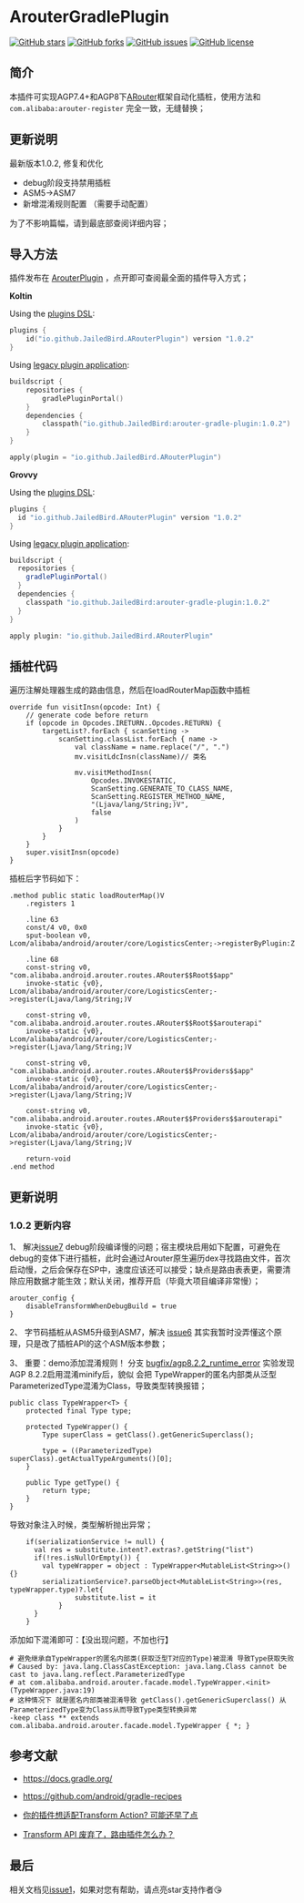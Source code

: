 # ArouterGradlePlugin

[![GitHub stars](https://img.shields.io/github/stars/JailedBird/ArouterGradlePlugin.svg)](https://github.com/JailedBird/ArouterGradlePlugin/stargazers) [![GitHub forks](https://img.shields.io/github/forks/JailedBird/ArouterGradlePlugin.svg)](https://github.com/JailedBird/ArouterGradlePlugin/network/members) [![GitHub issues](https://img.shields.io/github/issues/JailedBird/ArouterGradlePlugin.svg)](https://github.com/JailedBird/ArouterGradlePlugin/issues) [![GitHub license](https://img.shields.io/github/license/JailedBird/ArouterGradlePlugin.svg)](https://github.com/JailedBird/ArouterGradlePlugin/blob/master/LICENSE)

## 简介

本插件可实现AGP7.4+和AGP8下[ARouter](https://github.com/alibaba/ARouter)框架自动化插桩，使用方法和`com.alibaba:arouter-register` 完全一致，无缝替换；



## 更新说明

最新版本1.0.2, 修复和优化

- debug阶段支持禁用插桩
- ASM5->ASM7
- 新增混淆规则配置 （需要手动配置）

为了不影响篇幅，请到最底部查阅详细内容；



## 导入方法

插件发布在 [ArouterPlugin](https://plugins.gradle.org/plugin/io.github.JailedBird.ARouterPlugin) ，点开即可查阅最全面的插件导入方式；

**Koltin**

Using the [plugins DSL](https://docs.gradle.org/current/userguide/plugins.html#sec:plugins_block):

```kotlin
plugins {
    id("io.github.JailedBird.ARouterPlugin") version "1.0.2"
}
```

Using [legacy plugin application](https://docs.gradle.org/current/userguide/plugins.html#sec:old_plugin_application):

```kotlin
buildscript {
    repositories {
        gradlePluginPortal()
    }
    dependencies {
        classpath("io.github.JailedBird:arouter-gradle-plugin:1.0.2")
    }
}

apply(plugin = "io.github.JailedBird.ARouterPlugin")
```

**Grovvy**

Using the [plugins DSL](https://docs.gradle.org/current/userguide/plugins.html#sec:plugins_block):

```groovy
plugins {
  id "io.github.JailedBird.ARouterPlugin" version "1.0.2"
}
```

Using [legacy plugin application](https://docs.gradle.org/current/userguide/plugins.html#sec:old_plugin_application):

```groovy
buildscript {
  repositories {
    gradlePluginPortal()
  }
  dependencies {
    classpath "io.github.JailedBird:arouter-gradle-plugin:1.0.2"
  }
}

apply plugin: "io.github.JailedBird.ARouterPlugin"
```



## 插桩代码

遍历注解处理器生成的路由信息，然后在loadRouterMap函数中插桩

```
override fun visitInsn(opcode: Int) {
    // generate code before return
    if (opcode in Opcodes.IRETURN..Opcodes.RETURN) {
        targetList?.forEach { scanSetting ->
            scanSetting.classList.forEach { name ->
                val className = name.replace("/", ".")
                mv.visitLdcInsn(className)// 类名
                
                mv.visitMethodInsn(
                    Opcodes.INVOKESTATIC,
                    ScanSetting.GENERATE_TO_CLASS_NAME,
                    ScanSetting.REGISTER_METHOD_NAME,
                    "(Ljava/lang/String;)V",
                    false
                )
            }
        }
    }
    super.visitInsn(opcode)
}
```

插桩后字节码如下：

```
.method public static loadRouterMap()V
    .registers 1
    
    .line 63
    const/4 v0, 0x0
    sput-boolean v0, Lcom/alibaba/android/arouter/core/LogisticsCenter;->registerByPlugin:Z

    .line 68
    const-string v0, "com.alibaba.android.arouter.routes.ARouter$$Root$$app"
    invoke-static {v0}, Lcom/alibaba/android/arouter/core/LogisticsCenter;->register(Ljava/lang/String;)V
    
    const-string v0, "com.alibaba.android.arouter.routes.ARouter$$Root$$arouterapi"
    invoke-static {v0}, Lcom/alibaba/android/arouter/core/LogisticsCenter;->register(Ljava/lang/String;)V
    
    const-string v0, "com.alibaba.android.arouter.routes.ARouter$$Providers$$app"
    invoke-static {v0}, Lcom/alibaba/android/arouter/core/LogisticsCenter;->register(Ljava/lang/String;)V
    
    const-string v0, "com.alibaba.android.arouter.routes.ARouter$$Providers$$arouterapi"
    invoke-static {v0}, Lcom/alibaba/android/arouter/core/LogisticsCenter;->register(Ljava/lang/String;)V

    return-void
.end method
```



## 更新说明

### 1.0.2 更新内容

1、 解决[issue7](https://github.com/JailedBird/ArouterGradlePlugin/issues/7) debug阶段编译慢的问题；宿主模块启用如下配置，可避免在debug的变体下进行插桩，此时会通过Arouter原生遍历dex寻找路由文件，首次启动慢，之后会保存在SP中，速度应该还可以接受；缺点是路由表表更，需要清除应用数据才能生效；默认关闭，推荐开启（毕竟大项目编译非常慢）；

```
arouter_config {
    disableTransformWhenDebugBuild = true
}
```



2、 字节码插桩从ASM5升级到ASM7，解决 [issue6](https://github.com/JailedBird/ArouterGradlePlugin/issues/6) 其实我暂时没弄懂这个原理，只是改了插桩API的这个ASM版本参数；

3、 重要：demo添加混淆规则！ 分支 [bugfix/agp8.2.2_runtime_error](https://github.com/JailedBird/ArouterGradlePlugin/tree/bugfix/agp8.2.2_runtime_error)  实验发现AGP 8.2.2启用混淆minify后，貌似 会把 TypeWrapper的匿名内部类从泛型ParameterizedType混淆为Class，导致类型转换报错；

```
public class TypeWrapper<T> {
    protected final Type type;

    protected TypeWrapper() {
        Type superClass = getClass().getGenericSuperclass();

        type = ((ParameterizedType) superClass).getActualTypeArguments()[0];
    }

    public Type getType() {
        return type;
    }
}
```

导致对象注入时候，类型解析抛出异常；

```
    if(serializationService != null) {
      val res = substitute.intent?.extras?.getString("list")
      if(!res.isNullOrEmpty()) {
        val typeWrapper = object : TypeWrapper<MutableList<String>>(){}
        serializationService?.parseObject<MutableList<String>>(res, typeWrapper.type)?.let{
            	substitute.list = it
            }
      }
    }
```

添加如下混淆即可：【没出现问题，不加也行】

```
# 避免继承自TypeWrapper的匿名内部类(获取泛型T对应的Type)被混淆 导致Type获取失败
# Caused by: java.lang.ClassCastException: java.lang.Class cannot be cast to java.lang.reflect.ParameterizedType
# at com.alibaba.android.arouter.facade.model.TypeWrapper.<init>(TypeWrapper.java:19)
# 这种情况下 就是匿名内部类被混淆导致 getClass().getGenericSuperclass() 从ParameterizedType变为Class从而导致Type类型转换异常
-keep class ** extends com.alibaba.android.arouter.facade.model.TypeWrapper { *; }
```





## 参考文献

- https://docs.gradle.org/

- https://github.com/android/gradle-recipes

- [你的插件想适配Transform Action? 可能还早了点](https://juejin.cn/post/7190196880469393463)

- [Transform API 废弃了，路由插件怎么办？](https://juejin.cn/post/7222091234100330554)

## 最后

相关文档见[issue1](https://github.com/JailedBird/ArouterGradlePlugin/issues/1)，如果对您有帮助，请点亮star支持作者😘
